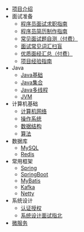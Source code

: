 
*  [项目介绍](./docs/a-0说明.md)
* 面试准备
  - [程序员面试求职指南](./docs/a-1程序员面试求职指南.md)
  - [程序员简历制作指南](./docs/a-2程序员简历制作指南.md)
  - [常见面试题自测（付费）](./docs/a-3常见面试题自测（付费）.md)
  - [面试常见词汇扫盲](./docs/a-4面试常见词汇扫盲.md)
  - [优质面经汇总（付费）](./docs/a-5优质面经汇总（付费）.md)
  - [项目经验指南](./docs/a-6项目经验指南.md)
* Java
  * [Java基础](./docs/b-1Java基础.md)
  * [Java集合](./docs/b-2Java集合.md)
  * [Java多线程](./docs/b-3Java多线程.md)
  * [JVM](./docs/b-4JVM.md)
* 计算机基础
  * [计算机网络](./docs/c-1计算机网络.md)
  * [操作系统](./docs/c-2操作系统.md)
  * [数据结构](./docs/c-3数据结构.md)
  * [算法](./docs/c-4算法.md)
* 数据库
  * [MySQL](./docs/d-1-mysql.md)
  * [Redis](./docs/d-2-redis.md)
* 常用框架
  * [Spring](./docs/e-1spring.md)
  * [SpringBoot](./docs/e-5springboot.md)
  * [MyBatis](./docs/e-2mybatis.md)
  * [Kafka](./docs/e-3kafka.md)
  * [Netty](./docs/e-4netty.md)
* 系统设计
  * [认证授权](./docs/f-1认证授权.md)
  * [系统设计面试指北](./docs/f-2系统设计面试指北.md)
* [微服务](./docs/h-微服务.md)

